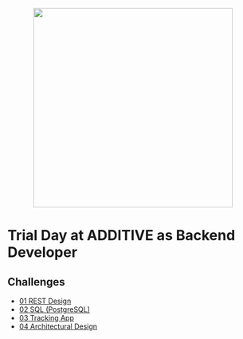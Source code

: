 <p align="center"><a href="https://additive.eu" target="_blank"><img src="https://additive-trial-day.s3.eu-central-1.amazonaws.com/logo.png" width="400"></a></p>


# Trial Day at ADDITIVE as Backend Developer

## Challenges

- [01 REST Design](../doc/rest.md)
- [02 SQL (PostgreSQL)](../doc/sql.md)
- [03 Tracking App](doc/tracking-app.md)
- [04 Architectural Design](../doc/architectural-design.md)
